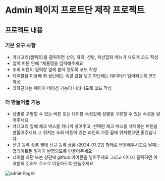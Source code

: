 # Admin 페이지 프로트단 제작 프로젝트
## 프로젝트 내용
### 기본 요구 사항
- 카테고리(셀렉트)를 클릭하면 상의, 하의, 신발, 패션잡화 메뉴가 나오게 코드 작성
- 입력 버튼 안에 “제품명을 입력해주세요
- 조회 버튼이 입력창 옆에 붙어 있도록 코드 작성
- 테이블을 이용해 최 상단에는 속성 값을 넣고 하단에는 데이터가 입력되도록 코드 작성
- 최하단에는 페이지 네이션 기능이 나타나도록 코드 작성
### 더 만들어볼 기능
- 성별로 구별할 수 있는 버튼 또는 테이블 속성값에 성별을 구분할 수 있는 속성을 넣어주세요
- 카테고리 앞에 체크 박스를 하나씩 넣어주고, 선택된 체크 박스를 삭제하는 버튼을 만들어주세요 그 위치는 조회 버튼이 있는 라인의 가장 끝에 위치했으면 좋겠습니다.
- 신규 등록 상품 옆에  신규 등록 상품 (2024-01-22) 형태로 변경해주시고요 날짜는 업데이트된 일자가 반영되도록 만들어주세요
- 테이블 하단 또는 상단에 github 아이콘을 넣어주세요 그리고 이미지 클릭하면 여러분의 깃허브 주소로 이동하도록 만들주세요

  
![adminPage1](https://github.com/Gomnonix/admin_page/blob/main/adminPage1.png)
